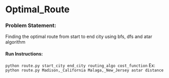 # Optimal_Route
### Problem Statement:
Finding the optimal route from start to end city using bfs, dfs and atar algorithm

#### Run Instructions:
```python route.py start_city end_city routing_algo cost_function```
Ex: ```python route.py Madison,_California Malaga,_New_Jersey astar distance```
